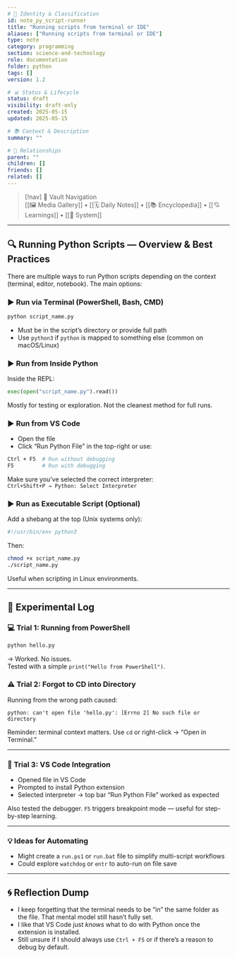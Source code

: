 ```yaml
---
# 📄 Identity & Classification
id: note_py_script-runner
title: "Running scripts from terminal or IDE"
aliases: ["Running scripts from terminal or IDE"]
type: note
category: programming
section: science-and-technology
role: documentation
folder: python
tags: []
version: 1.2

# 📊 Status & Lifecycle
status: draft
visibility: draft-only
created: 2025-05-15
updated: 2025-05-15

# 📚 Context & Description
summary: ""

# 🧱 Relationships
parent: ""
children: []
friends: []
related: []
---
```



> [!nav] 🧱 Vault Navigation  
> [[🖼 Media Gallery]] • [[🗓 Daily Notes]] • [[📚 Encyclopedia]] • [[💘 Learnings]] • [[🧠 System]]

---


## 🔍 Running Python Scripts — Overview & Best Practices

There are multiple ways to run Python scripts depending on the context (terminal, editor, notebook). The main options:

### ▶️ Run via Terminal (PowerShell, Bash, CMD)

```bash
python script_name.py
```

- Must be in the script’s directory or provide full path
- Use `python3` if `python` is mapped to something else (common on macOS/Linux)

### ▶️ Run from Inside Python

Inside the REPL:

```python
exec(open("script_name.py").read())
```

Mostly for testing or exploration. Not the cleanest method for full runs.

### ▶️ Run from VS Code

- Open the file
- Click “Run Python File” in the top-right or use:

```bash
Ctrl + F5  # Run without debugging
F5         # Run with debugging
```

Make sure you’ve selected the correct interpreter:  
`Ctrl+Shift+P → Python: Select Interpreter`

### ▶️ Run as Executable Script (Optional)

Add a shebang at the top (Unix systems only):

```python
#!/usr/bin/env python3
```

Then:

```bash
chmod +x script_name.py
./script_name.py
```

Useful when scripting in Linux environments.

---

## 🧪 Experimental Log

### 💻 Trial 1: Running from PowerShell

```bash
python hello.py
```

→ Worked. No issues.  
Tested with a simple `print("Hello from PowerShell")`.

### ⚠️ Trial 2: Forgot to CD into Directory

Running from the wrong path caused:

```text
python: can't open file 'hello.py': [Errno 2] No such file or directory
```

Reminder: terminal context matters. Use `cd` or right-click → “Open in Terminal.”

---

### 🧪 Trial 3: VS Code Integration

- Opened file in VS Code
- Prompted to install Python extension
- Selected interpreter → top bar “Run Python File” worked as expected

Also tested the debugger. `F5` triggers breakpoint mode — useful for step-by-step learning.

---

### 💡 Ideas for Automating

- Might create a `run.ps1` or `run.bat` file to simplify multi-script workflows
- Could explore `watchdog` or `entr` to auto-run on file save

---

## 🌀 Reflection Dump

- I keep forgetting that the terminal needs to be “in” the same folder as the file. That mental model still hasn’t fully set.
- I like that VS Code just *knows* what to do with Python once the extension is installed.
- Still unsure if I should always use `Ctrl + F5` or if there’s a reason to debug by default.

